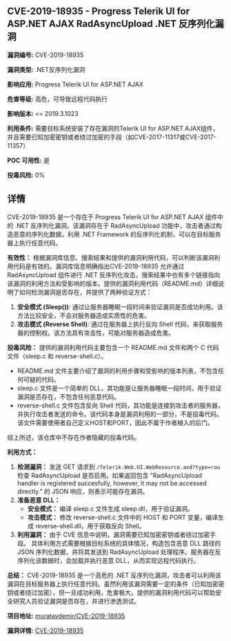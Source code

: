 ## CVE-2019-18935 - Progress Telerik UI for ASP.NET AJAX RadAsyncUpload .NET 反序列化漏洞

**漏洞编号:** CVE-2019-18935

**漏洞类型:** .NET反序列化漏洞

**影响应用:** Progress Telerik UI for ASP.NET AJAX

**危害等级:** 高危，可导致远程代码执行

**影响版本:** <= 2019.3.1023

**利用条件:** 需要目标系统安装了存在漏洞的Telerik UI for ASP.NET AJAX组件，并且需要已知加密密钥或者绕过加密的手段（如CVE-2017-11317或CVE-2017-11357）

**POC 可用性:** 是

**投毒风险:** 0%

## 详情

CVE-2019-18935 是一个存在于 Progress Telerik UI for ASP.NET AJAX 组件中的 .NET 反序列化漏洞。该漏洞存在于 RadAsyncUpload 功能中，攻击者通过构造恶意的序列化数据，利用 .NET Framework 的反序列化机制，可以在目标服务器上执行任意代码。

**有效性：**
根据漏洞库信息、搜索结果和提供的漏洞利用代码，可以判断该漏洞利用代码是有效的。漏洞库信息明确指出CVE-2019-18935 允许通过 RadAsyncUpload 组件进行 .NET 反序列化攻击，搜索结果中也有多个链接指向该漏洞的利用方法和受影响的版本。提供的漏洞利用代码（README.md）详细说明了如何检测漏洞是否存在，并提供了两种验证方式：
1.  **安全模式 (Sleep())**: 通过让服务器睡眠一段时间来验证漏洞是否成功利用。该方法比较安全，不会对服务器造成实质性的危害。
2.  **攻击模式 (Reverse Shell)**:  通过在服务器上执行反向 Shell 代码，来获取服务器的控制权。该方法具有攻击性，可能对服务器造成危害。

**投毒风险：**
提供的漏洞利用代码主要包含一个 README.md 文件和两个 C 代码文件（sleep.c 和 reverse-shell.c）。
*   README.md 文件主要介绍了漏洞的利用步骤和受影响的版本列表，不包含任何可疑的代码。
*   sleep.c 文件是一个简单的 DLL，其功能是让服务器睡眠一段时间，用于验证漏洞是否存在，不包含任何恶意代码。
*   reverse-shell.c 文件包含反向 Shell 代码，其功能是连接到攻击者的服务器，并执行攻击者发送的命令。该代码本身是漏洞利用的一部分，不是投毒代码。该文件需要使用者自己定义HOST和PORT，因此不属于作者植入的后门。

综上所述，该仓库中不存在作者隐藏的投毒代码。

**利用方式：**
1.  **检测漏洞：** 发送 GET 请求到 `/Telerik.Web.UI.WebResource.axd?type=rau` 检查 RadAsyncUpload 是否启用。如果返回包含 "RadAsyncUpload handler is registered succesfully, however, it may not be accessed directly." 的 JSON 响应，则表示可能存在漏洞。
2.  **准备恶意 DLL：**
    *   **安全模式：** 编译 sleep.c 文件生成 sleep.dll，用于验证漏洞。
    *   **攻击模式：** 修改 reverse-shell.c 文件中的 HOST 和 PORT 变量，编译生成 reverse-shell.dll，用于获取反向 Shell。
3.  **利用漏洞：**
由于 CVE 信息中说明，漏洞需要已知加密密钥或者绕过加密手段。 具体利用方式需要根据目标系统的具体情况，构造包含恶意 DLL 路径的 JSON 序列化数据，并将其发送到 RadAsyncUpload 处理程序。服务器在反序列化该数据时，会加载并执行恶意 DLL，从而实现远程代码执行。

**总结：**
CVE-2019-18935 是一个高危的 .NET 反序列化漏洞，攻击者可以利用该漏洞在目标服务器上执行任意代码。虽然利用该漏洞需要一定的条件（已知加密密钥或者绕过加密），但一旦成功利用，危害极大。提供的漏洞利用代码可以帮助安全研究人员验证漏洞是否存在，并进行渗透测试。


**项目地址:** [murataydemir/CVE-2019-18935](https://github.com/murataydemir/CVE-2019-18935)

**漏洞详情:** [CVE-2019-18935](https://nvd.nist.gov/vuln/detail/CVE-2019-18935)